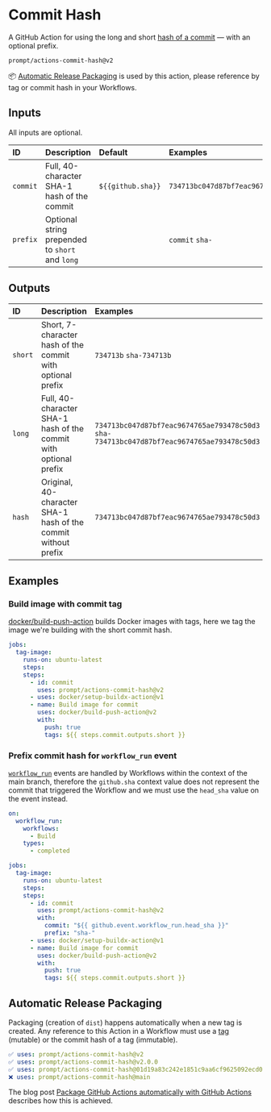 # Commit Hash

A GitHub Action for using the long and short [hash of a commit][git/commits]
&mdash; with an optional prefix.

```
prompt/actions-commit-hash@v2
```

:package: [Automatic Release Packaging](#automatic-release-packaging) is used by
this action, please reference by tag or commit hash in your Workflows.

## Inputs

All inputs are optional.

| ID       | Description                                     | Default           | Examples                                   |
| :------- | :---------------------------------------------- | :---------------- | :----------------------------------------- |
| `commit` | Full, 40-character SHA-1 hash of the commit     | `${{github.sha}}` | `734713bc047d87bf7eac9674765ae793478c50d3` |
| `prefix` | Optional string prepended to `short` and `long` |                   | `commit` `sha-`                            |

## Outputs

| ID      | Description                                                      | Examples                                                                                  |
| :------ | :--------------------------------------------------------------- | :---------------------------------------------------------------------------------------- |
| `short` | Short, 7-character hash of the commit with optional prefix       | `734713b` `sha-734713b`                                                                   |
| `long`  | Full, 40-character SHA-1 hash of the commit with optional prefix | `734713bc047d87bf7eac9674765ae793478c50d3` `sha-734713bc047d87bf7eac9674765ae793478c50d3` |
| `hash`  | Original, 40-character SHA-1 hash of the commit without prefix   | `734713bc047d87bf7eac9674765ae793478c50d3`                                                |

## Examples

### Build image with commit tag

[docker/build-push-action] builds Docker images with tags, here we tag the image
we're building with the short commit hash.

```yaml
jobs:
  tag-image:
    runs-on: ubuntu-latest
    steps:
    steps:
      - id: commit
        uses: prompt/actions-commit-hash@v2
      - uses: docker/setup-buildx-action@v1
      - name: Build image for commit
        uses: docker/build-push-action@v2
        with:
          push: true
          tags: ${{ steps.commit.outputs.short }}
```

### Prefix commit hash for `workflow_run` event

[`workflow_run`][events/workflow_run] events are handled by Workflows within the
context of the main branch, therefore the `github.sha` context value does not
represent the commit that triggered the Workflow and we must use the `head_sha`
value on the event instead.

```yaml
on:
  workflow_run:
    workflows:
      - Build
    types:
      - completed

jobs:
  tag-image:
    runs-on: ubuntu-latest
    steps:
    steps:
      - id: commit
        uses: prompt/actions-commit-hash@v2
        with:
          commit: "${{ github.event.workflow_run.head_sha }}"
          prefix: "sha-"
      - uses: docker/setup-buildx-action@v1
      - name: Build image for commit
        uses: docker/build-push-action@v2
        with:
          push: true
          tags: ${{ steps.commit.outputs.short }}
```

## Automatic Release Packaging

Packaging (creation of `dist`) happens automatically when a new tag is created.
Any reference to this Action in a Workflow must use a [tag][tags] (mutable) or
the commit hash of a tag (immutable).

```yaml
✅ uses: prompt/actions-commit-hash@v2
✅ uses: prompt/actions-commit-hash@v2.0.0
✅ uses: prompt/actions-commit-hash@01d19a83c242e1851c9aa6cf9625092ecd095d09
❌ uses: prompt/actions-commit-hash@main
```

The blog post
[Package GitHub Actions automatically with GitHub Actions][blog/package-automatically]
describes how this is achieved.

[git/commits]: https://git-scm.com/book/en/v2/Git-Basics-Viewing-the-Commit-History
[docker/build-push-action]: https://github.com/docker/build-push-action
[events/workflow_run]: https://docs.github.com/en/actions/reference/events-that-trigger-workflows#workflow_run
[blog/package-automatically]: https://medium.com/prompt/package-github-actions-automatically-with-github-actions-a70b9f7bae4
[tags]: https://github.com/prompt/actions-commit-hash/tags
